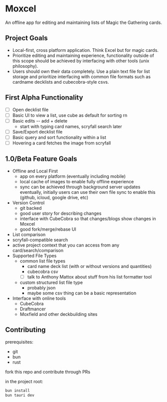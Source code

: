 # Moxcel
An offline app for editing and maintaining lists of Magic the Gathering cards.

## Project Goals
- Local-first, cross platform application. Think Excel but for magic cards.
- Prioritize editing and maintaining experience, functionality outside of this scope should be achieved by interfacing with other tools (unix philosophy).
- Users should own their data completely. Use a plain text file for list storage and prioritize interfacing with common file formats such as cardname decklists and cubecobra-style csvs.

## First Alpha Functionality
- [ ] Open decklist file
- [ ] Basic UI to view a list, use cube as default for sorting rn
- [ ] Basic edits -- add + delete
  - start with typing card names, scryfall search later
- [ ] Save/Export decklist file
- [ ] Basic query and sort functionality within a list
- [ ] Hovering a card fetches the image from scryfall

## 1.0/Beta Feature Goals
- Offline and Local First
  - app on every platform (eventually including mobile)
  - local cache of images to enable fully offline experience
  - sync can be achieved through background server updates eventually, initially users can use their own file sync to enable this (github, icloud, google drive, etc)
- Version Control
  - git backed
  - good user story for describing changes
  - interface with CubeCobra so that changes/blogs show changes in Moxcel
  - good fork/merge/rebase UI
- List comparison
- scryfall-compatible search
- active project context that you can access from any card/search/comparison
- Supported File Types
  - common list file types
    - card name deck list (with or without versions and quantities)
    - cubecobra csv
    - [ ] talk to Anthony Mattox about stuff from his list formatter tool
  - custom structured list file type
    - probably json
    - maybe some csv thing can be a basic representation
- Interface with online tools
  - CubeCobra
  - Draftmancer
  - Moxfield and other deckbuilding sites
  
## Contributing
prerequisites:
- git
- bun
- rust

fork this repo and contribute through PRs

in the project root:
```bash
bun install
bun tauri dev
```